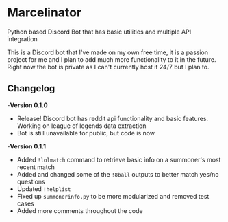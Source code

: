 # Marcelinator
Python based Discord Bot that has basic utilities and multiple API integration

This is a Discord bot that I've made on my own free time, it is a passion project for me and I plan to add
much more functionality to it in the future. Right now the bot is private as I can't currently host it 24/7 but
I plan to. 



## Changelog

-**Version 0.1.0**
* Release! Discord bot has reddit api functionality and basic features. Working on league of legends data extraction
* Bot is still unavailable for public, but code is now

-**Version 0.1.1**
* Added `!lolmatch` command to retrieve basic info on a summoner's most recent match
* Added and changed some of the `!8ball` outputs to better match yes/no questions
* Updated `!helplist`
* Fixed up `summonerinfo.py` to be more modularized and removed test cases
* Added more comments throughout the code

